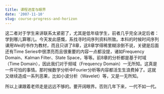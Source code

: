 ```yaml
---
title: 课程进度与眼界
date: '2007-11-10'
slug: course-progress-and-horizon
---
```


这二者对于学生来讲联系太紧密了，尤其是低年级学生，前者几乎完全决定后者：学到哪儿算哪儿。今天发此感慨，系找寻时间序列资料所致。本科的时候时间序列课用Wei的书作为教材，而且只讲了8章，这8章学得稀里糊涂倒不说，关键是后面还有Time Series中很漂亮而且很重要的内容一点都没提，诸如Frequency Domain、Kalman Filter、State Space，等等。前8章的分析都是基于时域（Time Domain），因此我们对于频域（Frequency Domain）一无所知。这真是一件可怕的事情。那时候数学分析中Fourier分析等内容都活生生浪费掉了。这就又继续造成一系列恶果，比如小波分析（Wavelet）等，又是一无所知。

所以上课跟着老师走是远远不够的。要开阔眼界。否则几年下来，一代不如一代。

